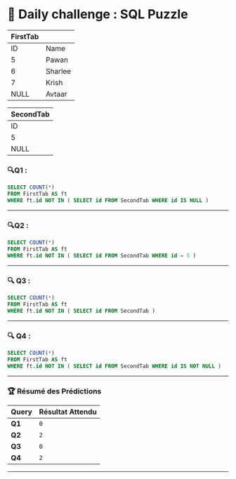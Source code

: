  # 🚀 Daily challenge : SQL Puzzle
| **FirstTab** |        |
|-------------|--------|
| ID         | Name   |
| 5          | Pawan  |
| 6          | Sharlee|
| 7          | Krish  |
| NULL       | Avtaar |

| **SecondTab** |
|-------------|
| ID         |
| 5         |
| NULL      |


### 🔍Q1 :
```sql
SELECT COUNT(*) 
FROM FirstTab AS ft 
WHERE ft.id NOT IN ( SELECT id FROM SecondTab WHERE id IS NULL )
```
---

### 🔍Q2 :
```sql
SELECT COUNT(*) 
FROM FirstTab AS ft 
WHERE ft.id NOT IN ( SELECT id FROM SecondTab WHERE id = 5 )
```
---

### 🔍 **Q3 :**
```sql
SELECT COUNT(*) 
FROM FirstTab AS ft 
WHERE ft.id NOT IN ( SELECT id FROM SecondTab )
```
 
---

### 🔍 **Q4 :**
```sql
SELECT COUNT(*) 
FROM FirstTab AS ft 
WHERE ft.id NOT IN ( SELECT id FROM SecondTab WHERE id IS NOT NULL )
```
---
### 🏆 **Résumé des Prédictions**
| **Query** | **Résultat Attendu** |
|-----------|----------------|
| **Q1** | `0` |
| **Q2** | `2` |
| **Q3** | `0` |
| **Q4** | `2` |

---
 
